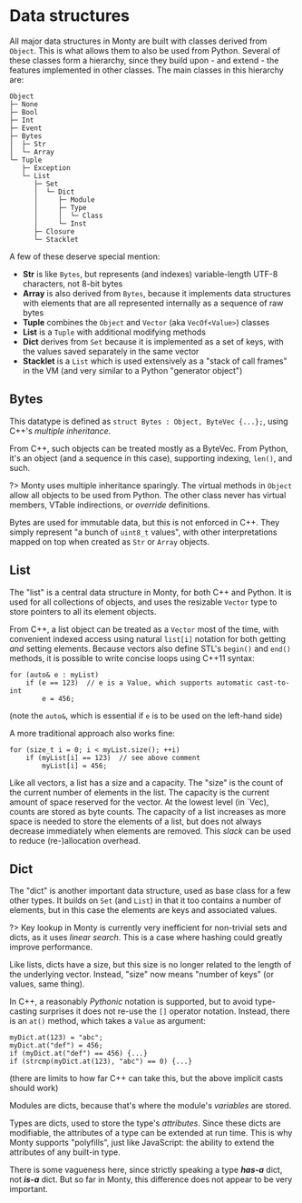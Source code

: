 # Data structures

All major data structures in Monty are built with classes derived from `Object`.
This is what allows them to also be used from Python. Several of these classes form a
hierarchy, since they build upon - and extend - the features implemented in
other classes. The main classes in this hierarchy are:

```
Object
├─ None
├─ Bool
├─ Int
├─ Event
├─ Bytes
│  ├─ Str
│  └─ Array
└─ Tuple
   ├─ Exception
   └─ List
      ├─ Set
      │  └─ Dict
      │     ├─ Module
      │     ├─ Type
      │     │  └─ Class
      │     └─ Inst
      ├─ Closure
      └─ Stacklet
```

A few of these deserve special mention:

* **Str** is like `Bytes`, but represents (and indexes) variable-length UTF-8
  characters, not 8-bit bytes
* **Array** is also derived from `Bytes`, because it implements data structures
  with elements that are all represented internally as a sequence of raw bytes
* **Tuple** combines the `Object` and `Vector` (aka `VecOf<Value>`) classes
* **List** is a `Tuple` with additional modifying methods
* **Dict** derives from `Set` because it is implemented as a set of keys, with
  the values saved separately in the same vector
* **Stacklet** is a `List` which is used extensively as a "stack of call
  frames" in the VM (and very similar to a Python "generator object")

## Bytes

This datatype is defined as `struct Bytes : Object, ByteVec {...};`,
using C++'s _multiple inheritance_.

From C++, such objects can be treated mostly as a ByteVec. From Python, it's an
object (and a sequence in this case), supporting indexing, `len()`, and such.

?> Monty uses multiple inheritance sparingly.  The virtual methods in `Object`
allow all objects to be used from Python. The other class never has
virtual members, VTable indirections, or _override_ definitions.

Bytes are used for immutable data, but this is not enforced in C++. They simply
represent "a bunch of `uint8_t` values", with other interpretations mapped on
top when created as `Str` or `Array` objects.

## List

The "list" is a central data structure in Monty, for both C++ and Python. It is
used for all collections of objects, and uses the resizable `Vector` type to
store pointers to all its element objects.

From C++, a list object can be treated as a `Vector` most of the time, with
convenient indexed access using natural `list[i]` notation for both getting
_and_ setting elements. Because vectors also define STL's `begin()` and
`end()` methods, it is possible to write concise loops using C++11 syntax:

```
for (auto& e : myList)
    if (e == 123)  // e is a Value, which supports automatic cast-to-int
        e = 456;
```

(note the `auto&`, which is essential if `e` is to be used on the left-hand
side)

A more traditional approach also works fine:

```
for (size_t i = 0; i < myList.size(); ++i)
    if (myList[i] == 123)  // see above comment
        myList[i] = 456;
```

Like all vectors, a list has a size and a capacity. The "size" is the count of
the current number of elements in the list. The capacity is the current amount
of space reserved for the vector. At the lowest level (in `Vec), counts are
stored as byte counts. The capacity of a list increases as more space is needed
to store the elements of a list, but does not always decrease immediately when
elements are removed. This _slack_ can be used to reduce (re-)allocation
overhead.

## Dict

The "dict" is another important data structure, used as base class for a few
other types. It builds on `Set` (and `List`) in that it too contains a number of
elements, but in this case the elements are keys and associated values.

?> Key lookup in Monty is currently very inefficient for non-trivial sets and
dicts, as it uses _linear search_. This is a case where hashing could greatly
improve performance.

Like lists, dicts have a size, but this size is no longer related to the length
of the underlying vector. Instead, "size" now means "number of keys" (or values,
same thing).

In C++, a reasonably _Pythonic_ notation is supported, but to avoid type-casting
surprises it does not re-use the `[]` operator notation. Instead, there is an
`at()` method, which takes a `Value` as argument:

```
myDict.at(123) = "abc";
myDict.at("def") = 456;
if (myDict.at("def") == 456) {...}
if (strcmp(myDict.at(123), "abc") == 0) {...}
```

(there are limits to how far C++ can take this, but the above implicit casts
should work)

Modules are dicts, because that's where the module's _variables_ are stored.

Types are dicts, used to store the type's _attributes_. Since these dicts are
modifiable, the attributes of a type can be extended at run time. This is why
Monty supports "polyfills", just like JavaScript: the ability to extend the
attributes of any built-in type.

There is some vagueness here, since strictly speaking a type **_has-a_** dict,
not **_is-a_** dict. But so far in Monty, this difference does not appear to be
very important.
